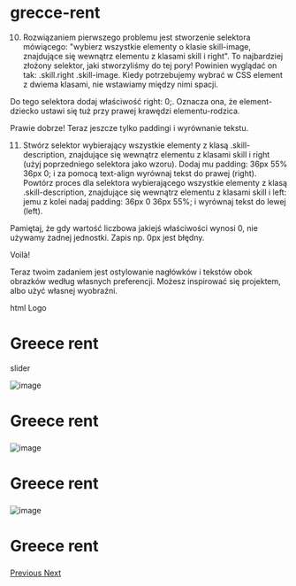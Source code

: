 # grecce-rent

10. Rozwiązaniem pierwszego problemu jest stworzenie selektora mówiącego: "wybierz wszystkie elementy o klasie skill-image, znajdujące się wewnątrz elementu z klasami skill i right". To najbardziej złożony selektor, jaki stworzyliśmy do tej pory! Powinien wyglądać on tak: .skill.right .skill-image. Kiedy potrzebujemy wybrać w CSS element z dwiema klasami, nie wstawiamy między nimi spacji.

Do tego selektora dodaj właściwość right: 0;. Oznacza ona, że element-dziecko ustawi się tuż przy prawej krawędzi elementu-rodzica.


Prawie dobrze! Teraz jeszcze tylko paddingi i wyrównanie tekstu.

11. Stwórz selektor wybierający wszystkie elementy z klasą .skill-description, znajdujące się wewnątrz elementu z klasami skill i right (użyj poprzedniego selektora jako wzoru). Dodaj mu padding: 36px 55% 36px 0; i za pomocą text-align wyrównaj tekst do prawej (right). Powtórz proces dla selektora wybierającego wszystkie elementy z klasą .skill-description, znajdujące się wewnątrz elementu z klasami skill i left: jemu z kolei nadaj padding: 36px 0 36px 55%; i wyrównaj tekst do lewej (left).


Pamiętaj, że gdy wartość liczbowa jakiejś właściwości wynosi 0, nie używamy żadnej jednostki. Zapis np. 0px jest błędny.

Voilà!

Teraz twoim zadaniem jest ostylowanie nagłówków i tekstów obok obrazków według własnych preferencji. Możesz inspirować się projektem, albo użyć własnej wyobraźni.


html Logo

<div class="blog">
  <div class="container">
    <h1 class="logo">Greece rent</h1>
    <main class="wrapper">



slider
<div id="main-slider" class="carousel slide" data-ride="carousel">
    <div class="carousel-inner">
        <div class="carousel-item active">
            <img class="w-100" src="https://i.postimg.cc/j58JcVCw/MB.jpg" alt="image">
            <div class="carousel-caption">
                <h1 class="logo">Greece rent</h1>
                <h4></h4>
                <h3></h3>
            </div>
        </div>
    <div class="carousel-item">
        <img class="w-100" src="https://i.postimg.cc/Xq37gRH6/MW1.jpg" alt="image">
        <div class="carousel-caption">
                <h1 class="logo">Greece rent</h1>
                <h4></h4>
                <h3></h3>
        </div>
    </div>
    <div class="carousel-item">
        <img class="w-100" src="https://i.postimg.cc/TwtHkmQ2/MW3.jpg" alt="image">
        <div class="carousel-caption">
                <h1 class="logo">Greece rent</h1>
                <h4></h4>
                <h3></h3>
        </div>
    </div>
</div>
    <a class="carousel-control-prev" href="#main-slider" role="button" data-slide="prev">
        <span class="carousel-control-prev-icon" aria-hidden="true"></span>
        <span class="sr-only">Previous</span>
    </a>
    <a class="carousel-control-next" href="#main-slider" role="button" data-slide="next">
        <span class="carousel-control-next-icon" aria-hidden="true"></span>
        <span class="sr-only">Next</span>
    </a>
</div>

